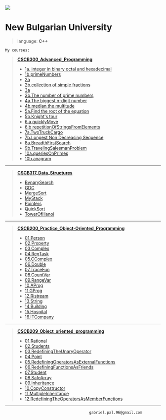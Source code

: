 [![](https://lh3.googleusercontent.com/aq9BhcCZRqX3EnBQC8WxZ0FFqte_8qhhPVN96pnfhIy1z-EFN-7w3Lls-qKKI1Wkf_aIXpLHkO6N_GDZQ3_zhghrYzUoYMgKhn0vgr3hdjfdIb9Mx7nAgEm2zYzPCy5ClEDb4-0fJq6GlcNE6mMs5Gasui-jo5DZot46jVfS8HIkbqIoZEvGmxS0_cb4SVQFXlqPavfUYwIPkoW4OGpdvyCAH_cksxvoSJgMDItgzMfLCjlI56phX8TKSPTFc_IoPgpvNLAun2Zu1YHIzstTzslUmgQ838wQQm0HPWYVrYCYvl3Fa0wn_NzqK87Kgc5hnVRKLuUzv4lgZcK2OjajUz4fJjHBinfnHe4T4eIQmvLA8BwwKOMqpWddQnQ3gPNnoOjs1cUSUIaWTGCkR7Rqomj4XL2r1TB_rkMl2kSkxj9zrXzr_WeFFpxoEUXFGhac-kH8usxhD9JwEOxZqT4tzA2dEq3dqiFq0Ok_rwO7NX_oGcyphRD12Xdwt3BuOeJ5aObxiykyyMKeO7-ifclOvIeQcQ5o-nujOlMDiJCOUdRT-5DQ-E6xU-ClDM_HRjozNTvkk9hwxfZmhZW84jvOZIbzudnjtDjgllW_yDdvk56-vX3812aHYQ=w1193-h314-no)](http://www.news.nbu.bg/)


**New Bulgarian University**
===================
    
>language:  **C++**

    My courses:

> [**CSCB300_Advanced_Programming**](https://github.com/gabrielpal96/NBU/tree/master/CSCB300_Advanced_Programming)
> 
>  - [1a. integer in binary octal and  hexadecimal](https://github.com/gabrielpal96/NBU/blob/master/CSCB300_Advanced_Programming/1_a_integer_in_binary_octal_and%20_hexadecimal.cpp)
>  - [1b.primeNumbers](https://github.com/gabrielpal96/NBU/blob/master/CSCB300_Advanced_Programming/1_b_primeNumbers.cpp)
>  - [2a](https://github.com/gabrielpal96/NBU/blob/master/CSCB300_Advanced_Programming/2_a.cpp)
>  - [2b.collection of simple fractions](https://github.com/gabrielpal96/NBU/blob/master/CSCB300_Advanced_Programming/2_b_collection_of_simple_fractions.cpp)
>  - [3a ](https://github.com/gabrielpal96/NBU/blob/master/CSCB300_Advanced_Programming/3_a.cpp)
>  - [3b.The number of prime numbers](https://github.com/gabrielpal96/NBU/blob/master/CSCB300_Advanced_Programming/3_b_The_number_of_prime_numbers..cpp)
>  - [4a.The biggest n-digit number](https://github.com/gabrielpal96/NBU/blob/master/CSCB300_Advanced_Programming/4_a_the_biggest_n-digit_number..cpp)
>  - [4b.median the multitude](https://github.com/gabrielpal96/NBU/blob/master/CSCB300_Advanced_Programming/4_b_median_the_multitude..cpp)
>  - [5a.Find the root of the equation](https://github.com/gabrielpal96/NBU/blob/master/CSCB300_Advanced_Programming/5_a_Find_the_root_of_the_equation.cpp)
>  - [5b.Knight's tour](https://github.com/gabrielpal96/NBU/blob/master/CSCB300_Advanced_Programming/5_b_Knight's_tour.cpp)
>  - [6.a quicklyMove](https://github.com/gabrielpal96/NBU/blob/master/CSCB300_Advanced_Programming/6_a_quicklyMove.cpp)
  >  - [6.b repetitionOfStringsFromElements](https://github.com/gabrielpal96/NBU/blob/master/CSCB300_Advanced_Programming/6_b_repetitionOfStringsFromElements.cpp)
>  - [7a.TwoTruckCargo](https://github.com/gabrielpal96/NBU/blob/master/CSCB300_Advanced_Programming/7_a_TwoTruckCargo.cpp)
>  - [7b.Longest Non Decreasing Sequence](https://github.com/gabrielpal96/NBU/blob/master/CSCB300_Advanced_Programming/7_b_LongestNonDecreasingSequence.cpp)
>  - [8a.BreadthFirstSearch](https://github.com/gabrielpal96/NBU/blob/master/CSCB300_Advanced_Programming/8_a_BreadthFirstSearch.cpp)
>  - [9b.TravelingSalesmanProblem](https://github.com/gabrielpal96/NBU/blob/master/CSCB300_Advanced_Programming/9_b_TravelingSalesmanProblem.cpp)
 >  - [10a.queriesOnPrimes](https://github.com/gabrielpal96/NBU/blob/master/CSCB300_Advanced_Programming/10_a_queriesOnPrimes.cpp)
>  - [10b.anagram](https://github.com/gabrielpal96/NBU/blob/master/CSCB300_Advanced_Programming/10_b_anagram.cpp)


---------------------
 
> [**CSCB317_Data_Structures**](https://github.com/gabrielpal96/NBU/tree/master/CSCB317_Data_Structures)
> 
>  - [BynarySearch](https://github.com/gabrielpal96/NBU/blob/master/CSCB317_Data_Structures/BynarySearch.cpp)
>  - [GDC](https://github.com/gabrielpal96/NBU/blob/master/CSCB317_Data_Structures/GDC.cpp)
>  - [MergeSort](https://github.com/gabrielpal96/NBU/blob/master/CSCB317_Data_Structures/MergeSort.cpp)
>  - [MyStack](https://github.com/gabrielpal96/NBU/blob/master/CSCB317_Data_Structures/MyStack.cpp)
>  - [Pointers](https://github.com/gabrielpal96/NBU/blob/master/CSCB317_Data_Structures/Pointers.cpp)
>  - [QuickSort](https://github.com/gabrielpal96/NBU/blob/master/CSCB317_Data_Structures/QuickSort.cpp)
>  -  [TowerOfHanoi](https://github.com/gabrielpal96/NBU/blob/master/CSCB317_Data_Structures/TowerOfHanoi.cpp)


---------------------

> [**CSCB200_Practice_Object-Oriented_Programming**](https://github.com/gabrielpal96/NBU/tree/master/CSCB200_Practice_on_Object-Oriented_Programming)
> 
> - [01.Person](https://github.com/gabrielpal96/NBU/tree/master/CSCB200_Practice_on_Object-Oriented_Programming/01.Person)
> - [02.Property](https://github.com/gabrielpal96/NBU/tree/master/CSCB200_Practice_on_Object-Oriented_Programming/02.Property)
> - [03.Complex](https://github.com/gabrielpal96/NBU/tree/master/CSCB200_Practice_on_Object-Oriented_Programming/03.Complex)
> - [04.RegTask](https://github.com/gabrielpal96/NBU/tree/master/CSCB200_Practice_on_Object-Oriented_Programming/04.RegTask)
> - [05.CComplex](https://github.com/gabrielpal96/NBU/tree/master/CSCB200_Practice_on_Object-Oriented_Programming/05.CComplex)
> - [06.Double](https://github.com/gabrielpal96/NBU/tree/master/CSCB200_Practice_on_Object-Oriented_Programming/06.Double)
> - [07.TraceFun](https://github.com/gabrielpal96/NBU/tree/master/CSCB200_Practice_on_Object-Oriented_Programming/07.TraceFun)
> - [08.CountVar](https://github.com/gabrielpal96/NBU/tree/master/CSCB200_Practice_on_Object-Oriented_Programming/08.CountVar)
> - [09.RangeVar](https://github.com/gabrielpal96/NBU/tree/master/CSCB200_Practice_on_Object-Oriented_Programming/09.RangeVar)
> - [10.AProg](https://github.com/gabrielpal96/NBU/tree/master/CSCB200_Practice_on_Object-Oriented_Programming/10.AProg)
> - [11.GProg](https://github.com/gabrielpal96/NBU/tree/master/CSCB200_Practice_on_Object-Oriented_Programming/11.GProg)
> - [12.Ristream](https://github.com/gabrielpal96/NBU/tree/master/CSCB200_Practice_on_Object-Oriented_Programming/12Ristream)
> - [13.String](https://github.com/gabrielpal96/NBU/tree/master/CSCB200_Practice_on_Object-Oriented_Programming/13.String)
> - [14.Building](https://github.com/gabrielpal96/NBU/tree/master/CSCB200_Practice_on_Object-Oriented_Programming/14.Building)
> - [15.Hospital](https://github.com/gabrielpal96/NBU/tree/master/CSCB200_Practice_on_Object-Oriented_Programming/15.Hospital)
> - [16.ITCompany](https://github.com/gabrielpal96/NBU/tree/master/CSCB200_Practice_on_Object-Oriented_Programming/16.ITCompany)

-----

> [**CSCB209_Object_oriented_programming**](https://github.com/gabrielpal96/NBU/tree/master/CSCB209_Object_oriented_programming)
> 
>  - [01.Rational](https://github.com/gabrielpal96/NBU/tree/master/CSCB209_Object_oriented_programming/01.Rational)
>  - [02.Students](https://github.com/gabrielpal96/NBU/tree/master/CSCB209_Object_oriented_programming/02.Students)
>  - [03.RedefiningTheUnaryOperator](https://github.com/gabrielpal96/NBU/tree/master/CSCB209_Object_oriented_programming/03.RedefiningTheUnaryOperator)
>  - [04.Point](https://github.com/gabrielpal96/NBU/tree/master/CSCB209_Object_oriented_programming/04.Point)
>  - [05.RedefiningOperatorsAsExternalFunctions](https://github.com/gabrielpal96/NBU/tree/master/CSCB209_Object_oriented_programming/05.RedefiningOperatorsAsExternalFunctions)
>  - [06.RedefiningFunctionsAsFriends](https://github.com/gabrielpal96/NBU/tree/master/CSCB209_Object_oriented_programming/06.RedefiningFunctionsAsFriends)
>  - [07.Student](https://github.com/gabrielpal96/NBU/tree/master/CSCB209_Object_oriented_programming/07.Student)
>  - [08.SafeArray](https://github.com/gabrielpal96/NBU/tree/master/CSCB209_Object_oriented_programming/08.SafeArray)
>  - [09.Inheritance](https://github.com/gabrielpal96/NBU/tree/master/CSCB209_Object_oriented_programming/09.Inheritance)
>  - [10.CopyConstructor](https://github.com/gabrielpal96/NBU/tree/master/CSCB209_Object_oriented_programming/10.CopyConstructor)
>  - [11.MultipleInheritance](https://github.com/gabrielpal96/NBU/tree/master/CSCB209_Object_oriented_programming/11.MultipleInheritance)
>  - [12.RedefiningTheOperatorsAsMemberFunctions](https://github.com/gabrielpal96/NBU/tree/master/CSCB209_Object_oriented_programming/12.RedefiningTheOperatorsAsMemberFunctions)

---------
                                          gabriel.pal.96@gmail.com


